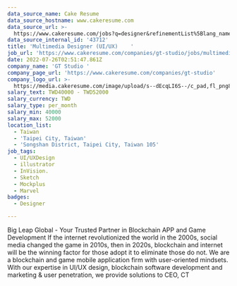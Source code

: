 ```yaml
---
data_source_name: Cake Resume
data_source_hostname: www.cakeresume.com
data_source_url: >-
  https://www.cakeresume.com/jobs?q=designer&refinementList%5Blang_name%5D%5B0%5D=English&refinementList%5Bsalary_type%5D=per_year
data_source_internal_id: '43712'
title: 'Multimedia Designer (UI/UX)    '
job_url: 'https://www.cakeresume.com/companies/gt-studio/jobs/multimedia-designer-ui-ux'
date: 2022-07-26T02:51:47.861Z
company_name: 'GT Studio '
company_page_url: 'https://www.cakeresume.com/companies/gt-studio'
company_logo_url: >-
  https://media.cakeresume.com/image/upload/s--dEcqLI6S--/c_pad,fl_png8,h_200,w_200/v1655088995/jlnbz3yktim2kf4qfv5a.png
salary_text: TWD40000 - TWD52000
salary_currency: TWD
salary_type: per_month
salary_min: 40000
salary_max: 52000
location_list:
  - Taiwan
  - 'Taipei City, Taiwan'
  - 'Songshan District, Taipei City, Taiwan 105'
job_tags:
  - UI/UXDesign
  - illustrator
  - InVision.
  - Sketch
  - Mockplus
  - Marvel
badges:
  - Designer

---
```


Big Leap Global - Your Trusted Partner in Blockchain APP and Game Development If the internet revolutionized the world in the 2000s, social media changed the game in 2010s, then in 2020s, blockchain and internet will be the winning factor for those adopt it to eliminate those do not. We are a blockchain and game mobile application firm with user-oriented mindsets. With our expertise in UI/UX design, blockchain software development and marketing & user penetration, we provide solutions to CEO, CT